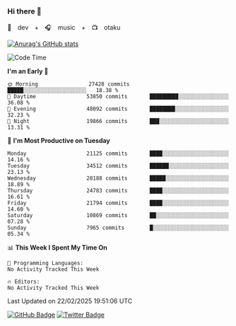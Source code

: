 ### Hi there 👋

🚀　dev　+　🎧　music　+　📺　otaku


[![Anurag's GitHub stats](https://github-readme-stats.vercel.app/api?username=koheitasaka&count_private=true&show_icons=true&theme=monokai)](https://github.com/koheitasaka/github-readme-stats)

<!--START_SECTION:waka-->
![Code Time](http://img.shields.io/badge/Code%20Time-1%2C161%20hrs%2023%20mins-blue)

**I'm an Early 🐤** 

```text
🌞 Morning                27428 commits       █████░░░░░░░░░░░░░░░░░░░░   18.38 % 
🌆 Daytime                53850 commits       █████████░░░░░░░░░░░░░░░░   36.08 % 
🌃 Evening                48092 commits       ████████░░░░░░░░░░░░░░░░░   32.23 % 
🌙 Night                  19866 commits       ███░░░░░░░░░░░░░░░░░░░░░░   13.31 % 
```
📅 **I'm Most Productive on Tuesday** 

```text
Monday                   21125 commits       ████░░░░░░░░░░░░░░░░░░░░░   14.16 % 
Tuesday                  34512 commits       ██████░░░░░░░░░░░░░░░░░░░   23.13 % 
Wednesday                28188 commits       █████░░░░░░░░░░░░░░░░░░░░   18.89 % 
Thursday                 24783 commits       ████░░░░░░░░░░░░░░░░░░░░░   16.61 % 
Friday                   21794 commits       ████░░░░░░░░░░░░░░░░░░░░░   14.60 % 
Saturday                 10869 commits       ██░░░░░░░░░░░░░░░░░░░░░░░   07.28 % 
Sunday                   7965 commits        █░░░░░░░░░░░░░░░░░░░░░░░░   05.34 % 
```


📊 **This Week I Spent My Time On** 

```text
💬 Programming Languages: 
No Activity Tracked This Week

🔥 Editors: 
No Activity Tracked This Week
```


 Last Updated on 22/02/2025 19:51:06 UTC
<!--END_SECTION:waka-->

[![GitHub Badge](https://img.shields.io/badge/GitHub-100000?style=for-the-badge&logo=github&logoColor=white)](https://github.com/koheitasaka)
[![Twitter Badge](https://img.shields.io/badge/Twitter-1DA1F2?style=for-the-badge&logo=twitter&logoColor=white)](https://twitter.com/sleep_asleep_)
